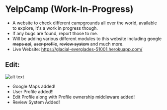 # YelpCamp (Work-In-Progress)
- A website to check different campgrounds all over the world, available to explore, it's a work in progress though.
- If any bugs are found, report those to me.
- Will be adding various different modules to this website including ~~google maps api~~, ~~user profile~~, ~~review system~~ and much more.
- Live Website: https://glacial-everglades-51001.herokuapp.com/
## Edit:

![alt text](https://www.jqueryscript.net/images/Show-Nearby-Places-jQuery-Google-Maps-WhatsNearby.jpg "Logo Title Text 1")
- Google Maps added!
- User Profile added!!
- Edit Profile along with Profile ownership middleware added!
- Review System Added!
